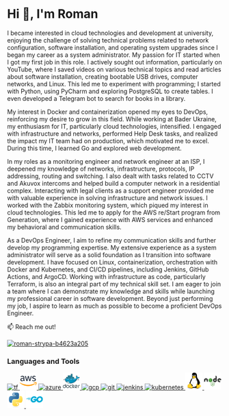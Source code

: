 # Hi 👋, I'm Roman</h1>
<p>
I became interested in cloud technologies and development at university, enjoying the challenge of solving technical problems related to network configuration, software installation, and operating system upgrades since I began my career as a system administrator. My passion for IT started when I got my first job in this role. I actively sought out information, particularly on YouTube, where I saved videos on various technical topics and read articles about software installation, creating bootable USB drives, computer networks, and Linux. This led me to experiment with programming; I started with Python, using PyCharm and exploring PostgreSQL to create tables. I even developed a Telegram bot to search for books in a library.
</p>
<p>
My interest in Docker and containerization opened my eyes to DevOps, reinforcing my desire to grow in this field. While working at Bader Ukraine, my enthusiasm for IT, particularly cloud technologies, intensified. I engaged with infrastructure and networks, performed Help Desk tasks, and realized the impact my IT team had on production, which motivated me to excel. During this time, I learned Go and explored web development.
</p>
<p>
In my roles as a monitoring engineer and network engineer at an ISP, I deepened my knowledge of networks, infrastructure, protocols, IP addressing, routing and switching. I also dealt with tasks related to CCTV and Akuvox intercoms and helped build a computer network in a residential complex. Interacting with legal clients as a support engineer provided me with valuable experience in solving infrastructure and network issues. I worked with the Zabbix monitoring system, which piqued my interest in cloud technologies. This led me to apply for the AWS re/Start program from Generation, where I gained experience with AWS services and enhanced my behavioral and communication skills.
</p>
<p>
As a DevOps Engineer, I aim to refine my communication skills and further develop my programming expertise. My extensive experience as a system administrator will serve as a solid foundation as I transition into software development. I have focused on Linux, containerization, orchestration with Docker and Kubernetes, and CI/CD pipelines, including Jenkins, GitHub Actions, and ArgoCD. Working with infrastructure as code, particularly Terraform, is also an integral part of my technical skill set. I am eager to join a team where I can demonstrate my knowledge and skills while launching my professional career in software development. Beyond just performing my job, I aspire to learn as much as possible to become a proficient DevOps Engineer.
</p>

📫 Reach me out!

<p align="left">
<a href="https://linkedin.com/in/roman-strypa-b4623a205" target="blank"><img align="center" src="https://raw.githubusercontent.com/rahuldkjain/github-profile-readme-generator/master/src/images/icons/Social/linked-in-alt.svg" alt="roman-strypa-b4623a205" height="30" width="40" /></a>
</p>

### Languages and Tools
<p align="left">
  <a href="https://www.terraform.io/" target="_blank" rel="noreferrer">
    <img src="https://www.vectorlogo.zone/logos/terraformio/terraformio-icon.svg" alt="tf" width="40" height="40"/>
  </a>
  <a href="https://aws.amazon.com" target="_blank" rel="noreferrer">
    <img src="https://raw.githubusercontent.com/devicons/devicon/master/icons/amazonwebservices/amazonwebservices-original-wordmark.svg" alt="aws" width="40" height="40"/>
  </a>
  <a href="https://azure.microsoft.com/en-in/" target="_blank" rel="noreferrer">
    <img src="https://www.vectorlogo.zone/logos/microsoft_azure/microsoft_azure-icon.svg" alt="azure" width="40" height="40"/>
  </a>
  <a href="https://www.docker.com/" target="_blank" rel="noreferrer">
    <img src="https://raw.githubusercontent.com/devicons/devicon/master/icons/docker/docker-original-wordmark.svg" alt="docker" width="40" height="40"/>
  </a>
  <a href="https://cloud.google.com" target="_blank" rel="noreferrer">
    <img src="https://www.vectorlogo.zone/logos/google_cloud/google_cloud-icon.svg" alt="gcp" width="40" height="40"/>
  </a>
  <a href="https://git-scm.com/" target="_blank" rel="noreferrer">
    <img src="https://www.vectorlogo.zone/logos/git-scm/git-scm-icon.svg" alt="git" width="40" height="40"/>
  </a>
  <a href="https://www.jenkins.io" target="_blank" rel="noreferrer">
    <img src="https://www.vectorlogo.zone/logos/jenkins/jenkins-icon.svg" alt="jenkins" width="40" height="40"/>
  </a>
  <a href="https://kubernetes.io" target="_blank" rel="noreferrer">
    <img src="https://www.vectorlogo.zone/logos/kubernetes/kubernetes-icon.svg" alt="kubernetes" width="40" height="40"/>
  </a>
  <a href="https://www.linux.org/" target="_blank" rel="noreferrer">
    <img src="https://raw.githubusercontent.com/devicons/devicon/master/icons/linux/linux-original.svg" alt="linux" width="40" height="40"/>
  </a>
  <a href="https://nodejs.org" target="_blank" rel="noreferrer">
    <img src="https://raw.githubusercontent.com/devicons/devicon/master/icons/nodejs/nodejs-original-wordmark.svg" alt="nodejs" width="40" height="40"/>
  </a>
  <a href="https://www.python.org" target="_blank" rel="noreferrer">
    <img src="https://raw.githubusercontent.com/devicons/devicon/master/icons/python/python-original.svg" alt="python" width="40" height="40"/>
  </a>
  <a href="https://www.go.dev" target="_blank" rel="noreferrer">
    <img src="https://raw.githubusercontent.com/devicons/devicon/master/icons/go/go-original-wordmark.svg" alt="golang" width="40" height="40"/>
  </a>
</p>

